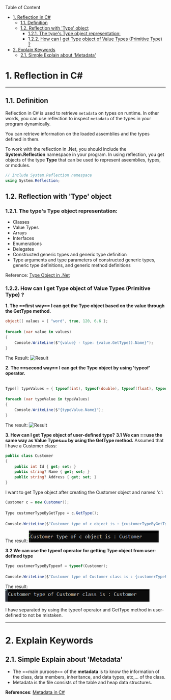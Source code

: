 
Table of Content
- [1. Reflection in C#](#1-reflection-in-c)
  - [1.1. Definition](#11-definition)
  - [1.2. Reflection with 'Type' object](#12-reflection-with-type-object)
    - [1.2.1. The type's Type object representation:](#121-the-types-type-object-representation)
    - [1.2.2. How can I get Type object of Value Types (Primitive Type) ?](#122-how-can-i-get-type-object-of-value-types-primitive-type-)
- [2. Explain Keywords](#2-explain-keywords)
  - [2.1. Simple Explain about 'Metadata'](#21-simple-explain-about-metadata)


# 1. Reflection in C#
---

## 1.1. Definition

Reflection in C# is used to retrieve `metadata` on types on runtime. In other words, you can use reflection to inspect `metadata` of the types in your program dynamically.

You can retrieve information on the loaded assemblies and the types defined in them.

To work with the reflection in .Net, you should include the **System.Reflection** namespace in your program. In using reflection, you get objects of the type **Type** that can be used to represent aseemblies, types, or modules.

``` cs
// Include System.Reflection namespace
using System.Reflection;
```
## 1.2. Reflection with 'Type' object

### 1.2.1. The type's Type object representation:
* Classes
* Value Types
* Arrays
* Interfaces
* Enumerations
* Delegates
* Constructed generic types and generic type definition
* Type arguments and type parameters of constructed generic types, generic type definitions, and generic method definitions

Reference: [Type Object in .Net](https://learn.microsoft.com/en-us/dotnet/api/system.type?view=net-7.0)


### 1.2.2. How can I get Type object of Value Types (Primitive Type) ?

**1. The ==first way== I can get the Type object based on the value through the **GetType** method.**

```cs
object[] values = { "word", true, 120, 6.6 };

foreach (var value in values)
{
    Console.WriteLine($"{value} - type: {value.GetType().Name}");
}
```

The Result:
![Result](../Note_CS/img/Reflection/print_value_types_using_GetType_method.PNG)


**2. The ==second way== I can get the Type object by using 'typeof' operator.**

``` cs

Type[] typeValues = { typeof(int), typeof(double), typeof(float), typeof(string) };

foreach (var typeValue in typeValues)
{
    Console.WriteLine($"{typeValue.Name}");
}
```

The result:
![Result](../Note_CS/img/Reflection/get_Type_object_by_using_typeof_operator.PNG) 

**3. How can I get Type object of user-defined type?**
**3.1 We can ==use the same way as Value Types== by using the **GetType** method.**
Assumed that I have a Customer class:

``` cs
public class Customer
{
    public int Id { get; set; }
    public string? Name { get; set; }
    public string? Address { get; set; }
}
```

I want to get Type object after creating the Customer object and named 'c':

``` cs
Customer c = new Customer();

Type customerTypeByGetType = c.GetType();

Console.WriteLine($"Customer type of c object is : {customerTypeByGetType.Name}");
```
The result:
![Result](./img/Reflection/get_Type_object_after_creating_user_defined_object.PNG)

**3.2 We can use the typeof operator for getting Type object from user-defined type**

```cs
Type customerTypeByTypeof = typeof(Customer);

Console.WriteLine($"Customer type of Customer class is : {customerTypeByTypeof.Name}");
```
The result: 
![Result](./img/Reflection/get_Type-object-through-user-defined-type_ver2.PNG)

I have separated by using the typeof operator and GetType method in user-defined to not be mistaken.

---
# 2. Explain Keywords

## 2.1. Simple Explain about 'Metadata'
- The ==main purpose== of the **metadata** is to know the information of the class, data members, inheritance, and data types, etc,... of the class.
- Metadata is the file consists of the table and heap data structures.

**References**:
[Metadata in C#](https://www.educba.com/metadata-in-c-sharp/)



